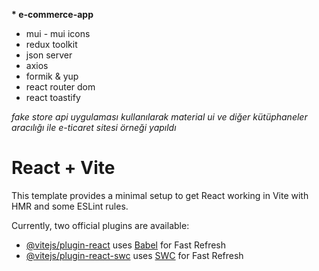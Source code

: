 __* e-commerce-app__

<ul>
  <li>mui - mui icons</li>
  <li>redux toolkit</li>
  <li>json server</li>
  <li>axios</li>
  <li>formik & yup</li>
   <li>react router dom</li>
   <li>react toastify</li>
</ul>

_fake store api uygulaması kullanılarak material ui ve diğer kütüphaneler aracılığı ile e-ticaret sitesi örneği yapıldı_




# React + Vite

This template provides a minimal setup to get React working in Vite with HMR and some ESLint rules.

Currently, two official plugins are available:

- [@vitejs/plugin-react](https://github.com/vitejs/vite-plugin-react/blob/main/packages/plugin-react/README.md) uses [Babel](https://babeljs.io/) for Fast Refresh
- [@vitejs/plugin-react-swc](https://github.com/vitejs/vite-plugin-react-swc) uses [SWC](https://swc.rs/) for Fast Refresh
